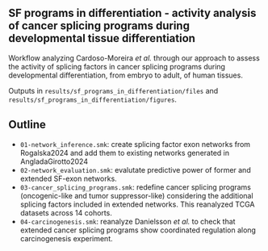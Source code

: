 ## SF programs in differentiation - activity analysis of cancer splicing programs during developmental tissue differentiation

Workflow analyzing Cardoso-Moreira *et al.* through our approach to assess the activity of splicing factors in cancer splicing programs during developmental differentiation, from embryo to adult, of human tissues. 

Outputs in `results/sf_programs_in_differentiation/files` and `results/sf_programs_in_differentiation/figures`.

## Outline
- `01-network_inference.smk`: create splicing factor exon networks from Rogalska2024 and add them to existing networks generated in AngladaGirotto2024
- `02-network_evaluation.smk`: evalutate predictive power of former and extended SF-exon networks.
- `03-cancer_splicing_programs.smk`: redefine cancer splicing programs (oncogenic-like and tumor suppressor-like) considering the additional splicing factors included in extended networks. This reanalyzed TCGA datasets across 14 cohorts.
- `04-carcinogenesis.smk`: reanalyze Danielsson *et al.* to check that extended cancer splicing programs show coordinated regulation along carcinogenesis experiment.